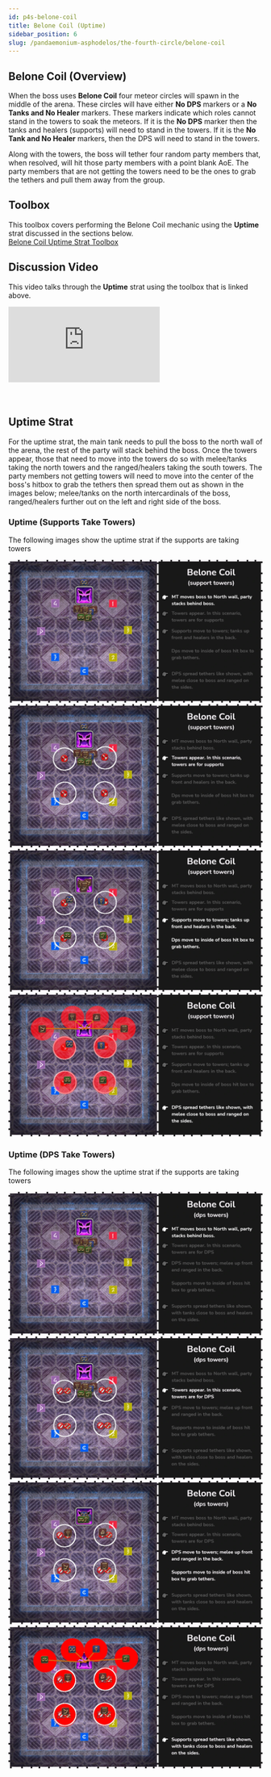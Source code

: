 ```yaml
---
id: p4s-belone-coil
title: Belone Coil (Uptime)
sidebar_position: 6
slug: /pandaemonium-asphodelos/the-fourth-circle/belone-coil
---
```


## Belone Coil (Overview)
When the boss uses **Belone Coil** four meteor circles will spawn in the middle of the arena.  These circles will have either  **No DPS** markers or a **No Tanks and No Healer** markers.  These markers indicate which roles cannot stand in the towers to soak the meteors.  If it is the **No DPS** marker then the tanks and healers (supports) will need to stand in the towers.  If it is the **No Tank and No Healer** markers, then the DPS will need to stand in the towers.

Along with the towers, the boss will tether four random party members that, when resolved, will hit those party members with a point blank AoE.  The party members that are not getting the towers need to be the ones to grab the tethers and pull them away from the group.

## Toolbox
This toolbox covers performing the Belone Coil mechanic using the **Uptime** strat discussed in the sections below.  
[Belone Coil Uptime Strat Toolbox](https://ff14.toolboxgaming.space/?id=926159282624461&preview=1)

## Discussion Video
This video talks through the **Uptime** strat using the toolbox that is linked above.

<div style={{
    position: "relative",
    paddingBottom: "56.25%",
    height: "0",
    overflow: "hidden",
    maxWidth: "100%"
    }}>
    <iframe style={{
        position: "absolute",
        top: "0",
        left: "0",
        width: "100%",
        height: "100%"
    }} src='https://www.youtube.com/embed/-gkjwWcNiJ8' frameborder='0' allowfullscreen></iframe>
</div>
<br/> 
<br/> 

## Uptime Strat
For the uptime strat, the main tank needs to pull the boss to the north wall of the arena, the rest of the party will stack behind the boss.  Once the towers appear, those that need to move into the towers do so with melee/tanks taking the north towers and the ranged/healers taking the south towers.  The party members not getting towers will need to move into the center of the boss's hitbox to grab the tethers then spread them out as shown in the images below; melee/tanks on the north intercardinals of the boss, ranged/healers further out on the left and right side of the boss.

### Uptime (Supports Take Towers)
The following images show the uptime strat if the supports are taking towers

![Belone Coil Uptime Supports Step 1](/img/pandaemonium-asphodelos/the-fourth-circle/belone-coil/belone-coil-supports-step-one.webp)
![Belone Coil Uptime Supports Step 2](/img/pandaemonium-asphodelos/the-fourth-circle/belone-coil/belone-coil-supports-step-two.webp)
![Belone Coil Uptime Supports Step 3](/img/pandaemonium-asphodelos/the-fourth-circle/belone-coil/belone-coil-supports-step-three.webp)
![Belone Coil Uptime Supports Step 4](/img/pandaemonium-asphodelos/the-fourth-circle/belone-coil/belone-coil-supports-step-four.webp)

### Uptime (DPS Take Towers)
The following images show the uptime strat if the supports are taking towers

![Belone Coil Uptime DPS Step 1](/img/pandaemonium-asphodelos/the-fourth-circle/belone-coil/belone-coil-dps-step-one.webp)
![Belone Coil Uptime DPS Step 2](/img/pandaemonium-asphodelos/the-fourth-circle/belone-coil/belone-coil-dps-step-two.webp)
![Belone Coil Uptime DPS Step 3](/img/pandaemonium-asphodelos/the-fourth-circle/belone-coil/belone-coil-dps-step-three.webp)
![Belone Coil Uptime DPS Step 4](/img/pandaemonium-asphodelos/the-fourth-circle/belone-coil/belone-coil-dps-step-four.webp)